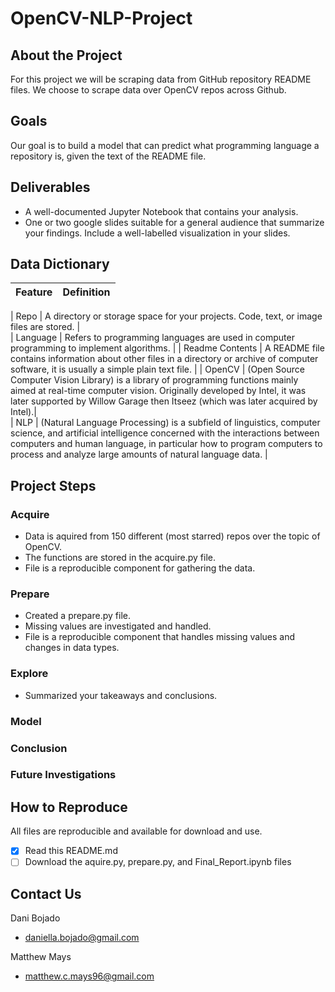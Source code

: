 # OpenCV-NLP-Project

## About the Project
For this project we will be scraping data from GitHub repository README files. We choose to scrape data over OpenCV repos across Github. 

## Goals
Our goal is to build a model that can predict what programming language a repository is, given the text of the README file.


## Deliverables
- A well-documented Jupyter Notebook that contains your analysis.
- One or two google slides suitable for a general audience that summarize your findings. Include a well-labelled visualization in your slides.


## Data Dictionary
| Feature | Definition |
|---------------------------|--------------------------------------------------|

| Repo              | A directory or storage space for your projects. Code, text, or image files are stored. |  
| Language          | Refers to programming languages are used in computer programming to implement algorithms. |
| Readme Contents   | A README file contains information about other files in a directory or archive of computer software, it is usually a simple plain text file. |
| OpenCV            | (Open Source Computer Vision Library) is a library of programming functions mainly aimed at real-time computer vision. Originally developed by Intel, it was later supported by Willow Garage then Itseez (which was later acquired by Intel).|  
| NLP               | (Natural Language Processing) is a subfield of linguistics, computer science, and artificial intelligence concerned with the interactions between computers and human language, in particular how to program computers to process and analyze large amounts of natural language data. |  


## Project Steps
### Acquire
- Data is aquired from 150 different (most starred) repos over the topic of OpenCV.
- The functions are stored in the acquire.py file.
- File is a reproducible component for gathering the data.

### Prepare
- Created a prepare.py file. 
- Missing values are investigated and handled.
- File is a reproducible component that handles missing values and changes in data types. 

### Explore
- Summarized your takeaways and conclusions.  

### Model

### Conclusion

### Future Investigations

## How to Reproduce
All files are reproducible and available for download and use.
- [x] Read this README.md
- [ ] Download the aquire.py, prepare.py, and Final_Report.ipynb files

## Contact Us 
Dani Bojado
- daniella.bojado@gmail.com 

Matthew Mays
- matthew.c.mays96@gmail.com